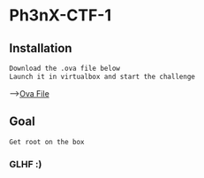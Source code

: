 # Ph3nX-CTF-1

## Installation

```sh
Download the .ova file below
Launch it in virtualbox and start the challenge
```
-->[Ova File](https://mega.nz/file/E8Zk3bRZ#SgIZCwWAVCmpU2MR1foBCfwcOTx3gusJCD_g9-Dup3Y)

## Goal

```sh
Get root on the box
```

### GLHF :)
